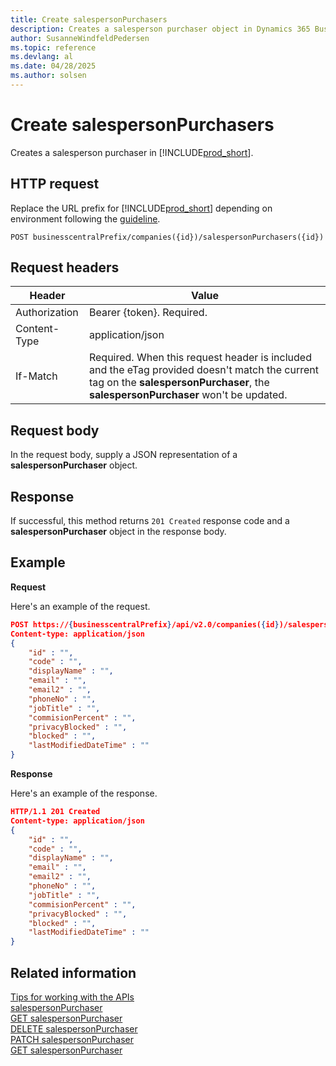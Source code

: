 ```yaml
---
title: Create salespersonPurchasers
description: Creates a salesperson purchaser object in Dynamics 365 Business Central.
author: SusanneWindfeldPedersen
ms.topic: reference
ms.devlang: al
ms.date: 04/28/2025
ms.author: solsen
---
```


# Create salespersonPurchasers

Creates a salesperson purchaser in [!INCLUDE[prod_short](../../../includes/prod_short.md)].

## HTTP request

Replace the URL prefix for [!INCLUDE[prod_short](../../../includes/prod_short.md)] depending on environment following the [guideline](../../v2.0/endpoints-apis-for-dynamics.md).

```
POST businesscentralPrefix/companies({id})/salespersonPurchasers({id})
```

## Request headers

|Header|Value|
|------|-----|
|Authorization  |Bearer {token}. Required. |
|Content-Type  |application/json|
|If-Match      |Required. When this request header is included and the eTag provided doesn't match the current tag on the **salespersonPurchaser**, the **salespersonPurchaser** won't be updated. |

## Request body

In the request body, supply a JSON representation of a **salespersonPurchaser** object.

## Response

If successful, this method returns ```201 Created``` response code and a **salespersonPurchaser** object in the response body.


## Example

**Request**

Here's an example of the request.

```json
POST https://{businesscentralPrefix}/api/v2.0/companies({id})/salespersonPurchasers({id})
Content-type: application/json
{
    "id" : "",
    "code" : "",
    "displayName" : "",
    "email" : "",
    "email2" : "",
    "phoneNo" : "",
    "jobTitle" : "",
    "commisionPercent" : "",
    "privacyBlocked" : "",
    "blocked" : "",
    "lastModifiedDateTime" : ""
}
```

**Response**

Here's an example of the response.

```json
HTTP/1.1 201 Created
Content-type: application/json
{
    "id" : "",
    "code" : "",
    "displayName" : "",
    "email" : "",
    "email2" : "",
    "phoneNo" : "",
    "jobTitle" : "",
    "commisionPercent" : "",
    "privacyBlocked" : "",
    "blocked" : "",
    "lastModifiedDateTime" : ""
}
```

## Related information

[Tips for working with the APIs](/dynamics365/business-central/dev-itpro/developer/devenv-connect-apps-tips)  
[salespersonPurchaser](../resources/dynamics_salespersonPurchaser.md)  
[GET salespersonPurchaser](dynamics_salespersonpurchaser_get.md)  
[DELETE salespersonPurchaser](dynamics_salespersonpurchaser_delete.md)  
[PATCH salespersonPurchaser](dynamics_salespersonpurchaser_update.md)  
[GET salespersonPurchaser](dynamics_salespersonpurchaser_get.md)  
